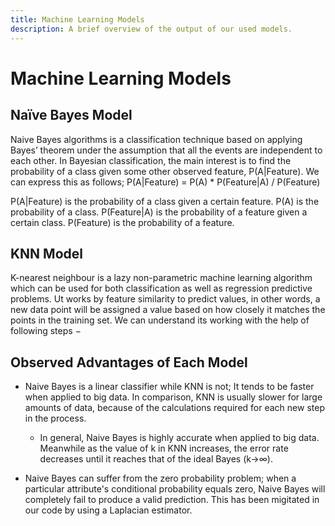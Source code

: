 ```yaml
---
title: Machine Learning Models
description: A brief overview of the output of our used models.
---
```


# Machine Learning Models

## Naïve Bayes Model

Naive Bayes algorithms is a classification technique based on applying Bayes’ theorem under the assumption that all the events are independent to each other. In Bayesian classification, the main interest is to find the probability of a class given some other observed feature, P(A\|Feature). We can express this as follows; P(A\|Feature) = P(A) * P(Feature\|A) / P(Feature)

P(A\|Feature) is the probability of a class given a certain feature. P(A) is the probability of a class. P(Feature\|A) is the probability of a feature given a certain class. P(Feature) is the probability of a feature.


## KNN Model

K-nearest neighbour is a lazy non-parametric machine learning algorithm which can be used for both classification as well as regression predictive problems. Ut works by feature similarity to predict values, in other words, a new data point will be assigned a value based on how closely it matches the points in the training set. We can understand its working with the help of following steps −


## Observed Advantages of Each Model

- Naive Bayes is a linear classifier while KNN is not; It tends to be faster when applied to big data. In comparison, KNN is usually slower for large amounts of data, because of the calculations required for each new step in the process. 

     - In general, Naive Bayes is highly accurate when applied to big data. Meanwhile as the value of k in KNN increases, the error rate decreases until it reaches that of the ideal Bayes (k→∞).  

- Naive Bayes can suffer from the zero probability problem; when a particular attribute's conditional probability equals zero, Naive Bayes will completely fail to produce a valid prediction. This has been migitated in our code by using a Laplacian estimator.      

